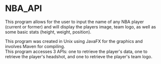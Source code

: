 # NBA_API
This program allows for the user to input the name of any NBA player (current or former) and will display the players image, team logo, as well as some basic stats (height, weight, position).

This program was created in Unix using JavaFX for the graphics and involves Maven for compiling.  
This program accesses 3 APIs: one to retrieve the player's data, one to retrieve the player's headshot, and one to retrieve the player's team logo.
